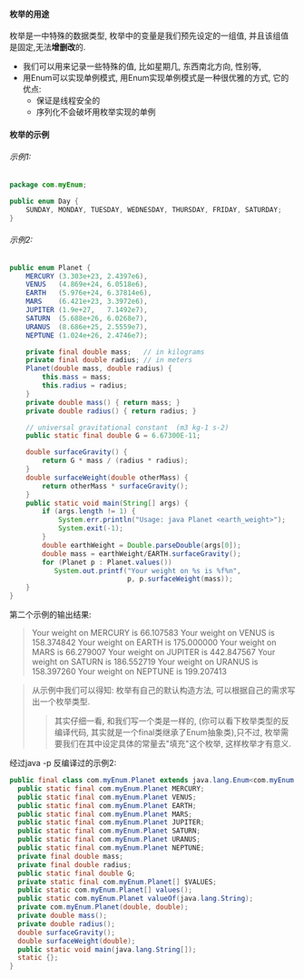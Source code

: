 #### 枚举的用途
枚举是一中特殊的数据类型, 枚举中的变量是我们预先设定的一组值, 并且该组值是固定,无法**增删改**的.
- 我们可以用来记录一些特殊的值, 比如星期几, 东西南北方向,  性别等,
- 用Enum可以实现单例模式, 用Enum实现单例模式是一种很优雅的方式, 它的优点:
	- 保证是线程安全的
	- 序列化不会破坏用枚举实现的单例
#### 枚举的示例
###### 示例1:
```java
package com.myEnum;

public enum Day {
    SUNDAY, MONDAY, TUESDAY, WEDNESDAY, THURSDAY, FRIDAY, SATURDAY;
}
```
###### 示例2:
```java
public enum Planet {
    MERCURY (3.303e+23, 2.4397e6),
    VENUS   (4.869e+24, 6.0518e6),
    EARTH   (5.976e+24, 6.37814e6),
    MARS    (6.421e+23, 3.3972e6),
    JUPITER (1.9e+27,   7.1492e7),
    SATURN  (5.688e+26, 6.0268e7),
    URANUS  (8.686e+25, 2.5559e7),
    NEPTUNE (1.024e+26, 2.4746e7);

    private final double mass;   // in kilograms
    private final double radius; // in meters
    Planet(double mass, double radius) {
        this.mass = mass;
        this.radius = radius;
    }
    private double mass() { return mass; }
    private double radius() { return radius; }

    // universal gravitational constant  (m3 kg-1 s-2)
    public static final double G = 6.67300E-11;

    double surfaceGravity() {
        return G * mass / (radius * radius);
    }
    double surfaceWeight(double otherMass) {
        return otherMass * surfaceGravity();
    }
    public static void main(String[] args) {
        if (args.length != 1) {
            System.err.println("Usage: java Planet <earth_weight>");
            System.exit(-1);
        }
        double earthWeight = Double.parseDouble(args[0]);
        double mass = earthWeight/EARTH.surfaceGravity();
        for (Planet p : Planet.values())
           System.out.printf("Your weight on %s is %f%n",
                             p, p.surfaceWeight(mass));
    }
}
```
第二个示例的输出结果:
>Your weight on MERCURY is 66.107583
Your weight on VENUS is 158.374842
Your weight on EARTH is 175.000000
Your weight on MARS is 66.279007
Your weight on JUPITER is 442.847567
Your weight on SATURN is 186.552719
Your weight on URANUS is 158.397260
Your weight on NEPTUNE is 199.207413

>从示例中我们可以得知:
>枚举有自己的默认构造方法,  可以根据自己的需求写出一个枚举类型.
> >其实仔细一看, 和我们写一个类是一样的, (你可以看下枚举类型的反编译代码, 其实就是一个final类继承了Enum抽象类),只不过, 枚举需要我们在其中设定具体的常量去"填充"这个枚举, 这样枚举才有意义.

经过java -p 反编译过的示例2:

```java
public final class com.myEnum.Planet extends java.lang.Enum<com.myEnum.Planet> {
  public static final com.myEnum.Planet MERCURY;
  public static final com.myEnum.Planet VENUS;
  public static final com.myEnum.Planet EARTH;
  public static final com.myEnum.Planet MARS;
  public static final com.myEnum.Planet JUPITER;
  public static final com.myEnum.Planet SATURN;
  public static final com.myEnum.Planet URANUS;
  public static final com.myEnum.Planet NEPTUNE;
  private final double mass;
  private final double radius;
  public static final double G;
  private static final com.myEnum.Planet[] $VALUES;
  public static com.myEnum.Planet[] values();
  public static com.myEnum.Planet valueOf(java.lang.String);
  private com.myEnum.Planet(double, double);
  private double mass();
  private double radius();
  double surfaceGravity();
  double surfaceWeight(double);
  public static void main(java.lang.String[]);
  static {};
}
```




